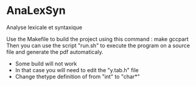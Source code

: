 AnaLexSyn
=========

Analyse lexicale et syntaxique

Use the Makefile to build the project using this command : make gccpart
Then you can use the script "run.sh" to execute the program on a source file
and generate the pdf automaticaly.

* Some build will not work
* In that case you will need to edit the "y.tab.h" file
* Change thetype definition of from "int" to "char*"
